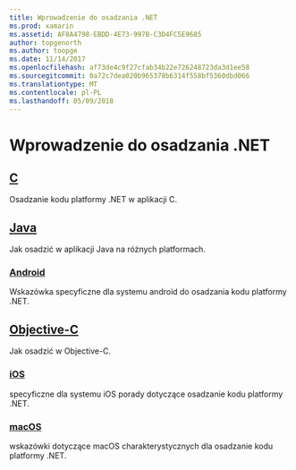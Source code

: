 ```yaml
---
title: Wprowadzenie do osadzania .NET
ms.prod: xamarin
ms.assetid: AF8A4798-EBDD-4E73-997B-C3D4FC5E9685
author: topgenorth
ms.author: toopge
ms.date: 11/14/2017
ms.openlocfilehash: af73de4c9f27cfab34b22e726248723da3d1ee58
ms.sourcegitcommit: 0a72c7dea020b965378b6314f558bf5360dbd066
ms.translationtype: MT
ms.contentlocale: pl-PL
ms.lasthandoff: 05/09/2018
---
```

# <a name="getting-started-with-net-embedding"></a>Wprowadzenie do osadzania .NET

## <a name="ccmd"></a>[C](c.md)

Osadzanie kodu platformy .NET w aplikacji C.

## <a name="javajavaindexmd"></a>[Java](java/index.md)

Jak osadzić w aplikacji Java na różnych platformach.

### <a name="androidjavaandroidmd"></a>[Android](java/android.md)

Wskazówka specyficzne dla systemu android do osadzania kodu platformy .NET.

## <a name="objective-cobjective-cindexmd"></a>[Objective-C](objective-c/index.md)

Jak osadzić w Objective-C.

### <a name="iosobjective-ciosmd"></a>[iOS](objective-c/ios.md)

specyficzne dla systemu iOS porady dotyczące osadzanie kodu platformy .NET.

### <a name="macosobjective-cmacosmd"></a>[macOS](objective-c/macos.md)

wskazówki dotyczące macOS charakterystycznych dla osadzanie kodu platformy .NET.
